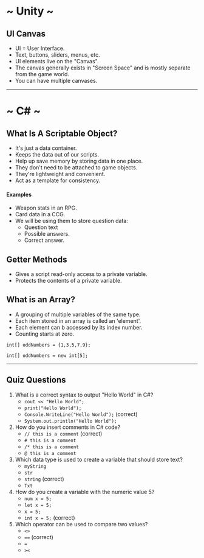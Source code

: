# ~ Unity ~
## UI Canvas
* UI = User Interface.
* Text, buttons, sliders, menus, etc.
* UI elements live on the "Canvas".
* The canvas generally exists in "Screen Space" and is mostly separate from the game world.
* You can have multiple canvases.
***
# ~ C# ~ 
## What Is A Scriptable Object?
* It's just a data container.
* Keeps the data out of our scripts.
* Help up save memory by storing data in one place.
* They don't need to be attached to game objects.
* They're lightweight and convenient.
* Act as a template for consistency.

#### Examples
* Weapon stats in an RPG.
* Card data in a CCG.
* We will be using them to store question data:
    * Question text
    * Possible answers.
    * Correct answer.

## Getter Methods
* Gives a script read-only access to a private variable.
* Protects the contents of a private variable.

## What is an Array?
* A grouping of multiple variables of the same type.
* Each item stored in an array is called an 'element'.
* Each element can b accessed by its index number.
* Counting starts at zero.

`int[] oddNumbers = {1,3,5,7,9};`

`int[] oddNumbers = new int[5];`

***
## Quiz Questions
1. What is a correct syntax to output "Hello World" in C#?
    * `cout << "Hello World";`
    * `print("Hello World");`
    * `Console.WriteLine("Hello World");` (correct)
    * `System.out.println("Hello World");`
2. How do you insert comments in C# code?
    * `// this is a comment` (correct)
    * `# this is a comment`
    * `/* this is a comment`
    * `@ this is a comment`
3. Which data type is used to create a variable that should store text?
    * `myString`
    * `str`
    * `string` (correct)
    * `Txt`
4. How do you create a variable with the numeric value 5?
    * `num x = 5;`
    * `let x = 5;`
    * `x = 5;`
    * `int x = 5;` (correct)
5. Which operator can be used to compare two values?
    * `<>`
    * `==` (correct)
    * `=`
    * `><`